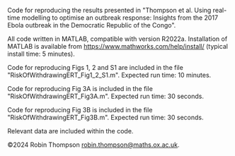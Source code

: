 Code for reproducing the results presented in "Thompson et al. Using real-time modelling to optimise an outbreak response: Insights from the 2017 Ebola outbreak in the Democratic Republic of the Congo".

All code written in MATLAB, compatible with version R2022a. Installation of MATLAB is available from https://www.mathworks.com/help/install/ (typical install time: 5 minutes).

Code for reproducing Figs 1, 2 and S1 are included in the file "RiskOfWithdrawingERT_Fig1_2_S1.m". Expected run time: 10 minutes.

Code for reproducing Fig 3A is included in the file "RiskOfWithdrawingERT_Fig3A.m". Expected run time: 30 seconds.

Code for reproducing Fig 3B is included in the file "RiskOfWithdrawingERT_Fig3B.m". Expected run time: 30 seconds.

Relevant data are included within the code.

©2024 Robin Thompson <robin.thompson@maths.ox.ac.uk>.


